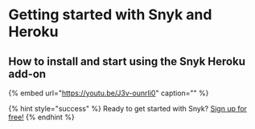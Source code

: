 # Getting started with Snyk and Heroku

## How to install and start using the Snyk Heroku add-on

{% embed url="https://youtu.be/J3v-ounrIi0" caption="" %}

{% hint style="success" %}
Ready to get started with Snyk? [Sign up for free!](https://snyk.io/login?cta=sign-up&loc=footer&page=support_docs_page/)
{% endhint %}

